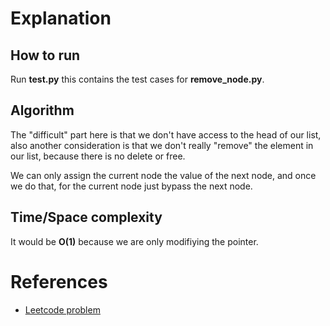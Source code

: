# Explanation

## How to run

Run **test.py** this contains the test cases for **remove_node.py**. <br>

## Algorithm

The "difficult" part here is that we don't have access to the head of our list, also another consideration is that we don't really "remove" the element in our list, because there is no delete or free. <br>

We can only assign the current node the value of the next node, and once we do that, for the current node just bypass the next node. 

## Time/Space complexity

It would be **O(1)** because we are only modifiying the pointer.

# References

- [Leetcode problem](https://leetcode.com/problems/delete-node-in-a-linked-list/description/)
